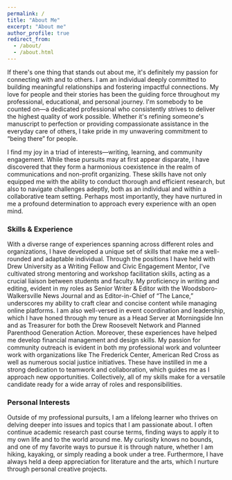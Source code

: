 ```yaml
---
permalink: /
title: "About Me"
excerpt: "About me"
author_profile: true
redirect_from: 
  - /about/
  - /about.html
---
```


If there's one thing that stands out about me, it's definitely my passion for connecting with and to others. I am an individual deeply committed to building meaningful relationships and fostering impactful connections. My love for people and their stories has been the guiding force throughout my professional, educational, and personal journey. I'm somebody to be counted on—a dedicated professional who consistently strives to deliver the highest quality of work possible. Whether it's refining someone's manuscript to perfection or providing compassionate assistance in the everyday care of others, I take pride in my unwavering commitment to “being there” for people.

I find my joy in a triad of interests—writing, learning, and community engagement. While these pursuits may at first appear disparate, I have discovered that they form a harmonious coexistence in the realm of communications and non-profit organizing. These skills have not only equipped me with the ability to conduct thorough and efficient research, but also to navigate challenges adeptly, both as an individual and within a collaborative team setting. Perhaps most importantly, they have nurtured in me a profound determination to approach every experience with an open mind.

### Skills & Experience

With a diverse range of experiences spanning across different roles and organizations, I have developed a unique set of skills that make me a well-rounded and adaptable individual. Through the positions I have held with Drew University as a Writing Fellow and Civic Engagement Mentor, I've cultivated strong mentoring and workshop facilitation skills, acting as a crucial liaison between students and faculty. My proficiency in writing and editing, evident in my roles as Senior Writer & Editor with the Woodsboro-Walkersville News Journal and as Editor-in-Chief of “The Lance,” underscores my ability to craft clear and concise content while managing online platforms. I am also well-versed in event coordination and leadership, which I have honed through my tenure as a Head Server at Morningside Inn and as Treasurer for both the Drew Roosevelt Network and Planned Parenthood Generation Action. Moreover, these experiences have helped me develop financial management and design skills. My passion for community outreach is evident in both my professional work and volunteer work with organizations like The Frederick Center, American Red Cross as well as numerous social justice initiatives. These have instilled in me a strong dedication to teamwork and collaboration, which guides me as I approach new opportunities. Collectively, all of my skills make for a versatile candidate ready for a wide array of roles and responsibilities.

### Personal Interests

Outside of my professional pursuits, I am a lifelong learner who thrives on delving deeper into issues and topics that I am passionate about. I often continue academic research past course terms, finding ways to apply it to my own life and to the world around me. My curiosity knows no bounds, and one of my favorite ways to pursue it is through nature, whether I am hiking, kayaking, or simply reading a book under a tree. Furthermore, I have always held a deep appreciation for literature and the arts, which I nurture through personal creative projects.

